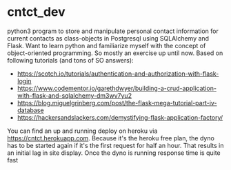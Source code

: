 # cntct_dev
python3 program to store and manipulate personal contact information for current contacts as
class-objects in Postgresql using SQLAlchemy and Flask. Want to learn python and familiarize myself
with the concept of object-oriented programming. So mostly an exercise up until now. Based on
following tutorials (and tons of SO answers):
- https://scotch.io/tutorials/authentication-and-authorization-with-flask-login
- https://www.codementor.io/garethdwyer/building-a-crud-application-with-flask-and-sqlalchemy-dm3wv7yu2
- https://blog.miguelgrinberg.com/post/the-flask-mega-tutorial-part-iv-database
- https://hackersandslackers.com/demystifying-flask-application-factory/

You can find an up and running deploy on heroku via https://cntct.herokuapp.com. Because it's the
heroku free plan, the dyno has to be started again if it's the first request for half an hour. That
results in an initial lag in site display. Once the dyno is running response time is quite fast